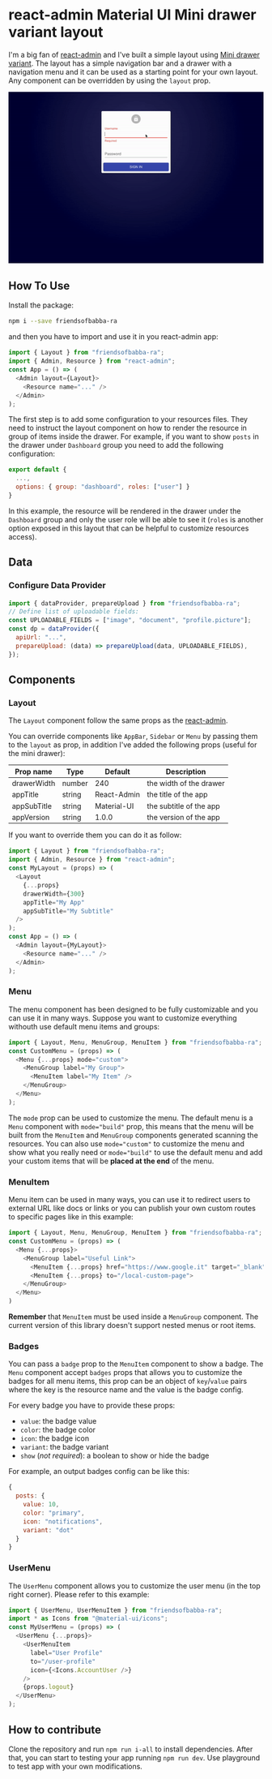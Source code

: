 # react-admin Material UI Mini drawer variant layout

I'm a big fan of [react-admin](https://github.com/marmelab/react-admin) and
I've built a simple layout using [Mini drawer variant](https://v4.mui.com/components/drawers/).
The layout has a simple navigation bar and a drawer with a navigation menu and
it can be used as a starting point for your own layout. Any component can be
overridden by using the `layout` prop.

![React-Admin Mini Drawer](docs/demo.gif)

## How To Use

Install the package:

```sh
npm i --save friendsofbabba-ra
```

and then you have to import and use it in you react-admin app:

```js
import { Layout } from "friendsofbabba-ra";
import { Admin, Resource } from "react-admin";
const App = () => (
  <Admin layout={Layout}>
    <Resource name="..." />
  </Admin>
);
```

The first step is to add some configuration to your resources files. They need
to instruct the layout component on how to render the resource in group of items
inside the drawer. For example, if you want to show `posts` in the drawer under
`Dashboard` group you need to add the following configuration:

```js
export default {
  ...,
  options: { group: "dashboard", roles: ["user"] }
}
```

In this example, the resource will be rendered in the drawer under the `Dashboard`
group and only the user role will be able to see it (`roles` is another option
exposed in this layout that can be helpful to customize resources access).

## Data

### Configure Data Provider

```js
import { dataProvider, prepareUpload } from "friendsofbabba-ra";
// Define list of uploadable fields:
const UPLOADABLE_FIELDS = ["image", "document", "profile.picture"];
const dp = dataProvider({
  apiUrl: "...",
  prepareUpload: (data) => prepareUpload(data, UPLOADABLE_FIELDS),
});
```

## Components

### Layout

The `Layout` component follow the same props as the
[react-admin](https://marmelab.com/react-admin/Theming.html#using-a-custom-layout).

You can override components like `AppBar`, `Sidebar` or `Menu` by passing them to
the `layout` as prop, in addition I've added the following props (useful for
the mini drawer):

| Prop name   | Type   | Default     | Description             |
| ----------- | ------ | ----------- | ----------------------- |
| drawerWidth | number | 240         | the width of the drawer |
| appTitle    | string | React-Admin | the title of the app    |
| appSubTitle | string | Material-UI | the subtitle of the app |
| appVersion  | string | 1.0.0       | the version of the app  |

If you want to override them you can do it as follow:

```js
import { Layout } from "friendsofbabba-ra";
import { Admin, Resource } from "react-admin";
const MyLayout = (props) => (
  <Layout
    {...props}
    drawerWidth={300}
    appTitle="My App"
    appSubTitle="My Subtitle"
  />
);
const App = () => (
  <Admin layout={MyLayout}>
    <Resource name="..." />
  </Admin>
);
```

### Menu

The menu component has been designed to be fully customizable and you can use it
in many ways. Suppose you want to customize everything withouth use default menu
items and groups:

```js
import { Layout, Menu, MenuGroup, MenuItem } from "friendsofbabba-ra";
const CustomMenu = (props) => (
  <Menu {...props} mode="custom">
    <MenuGroup label="My Group">
      <MenuItem label="My Item" />
    </MenuGroup>
  </Menu>
);
```

The `mode` prop can be used to customize the menu. The default menu is a `Menu`
component with `mode="build"` prop, this means that the menu will be built
from the `MenuItem` and `MenuGroup` components generated scanning the resources.
You can also use `mode="custom"` to customize the menu and show what you really
need or `mode="build"` to use the default menu and add your custom items
that will be **placed at the end** of the menu.

### MenuItem

Menu item can be used in many ways, you can use it to redirect users to external
URL like docs or links or you can publish your own custom routes to specific
pages like in this example:

```js
import { Layout, Menu, MenuGroup, MenuItem } from "friendsofbabba-ra";
const CustomMenu = (props) => (
  <Menu {...props}>
    <MenuGroup label="Useful Link">
      <MenuItem {...props} href="https://www.google.it" target="_blank" />
      <MenuItem {...props} to="/local-custom-page">
    </MenuGroup>
  </Menu>
)
```

**Remember** that `MenuItem` must be used inside a `MenuGroup` component.
The current version of this library doesn't support nested menus or root items.

### Badges

You can pass a `badge` prop to the `MenuItem` component to show a badge. The `Menu` component accept `badges` props that allows you to customize the badges for all menu items, this prop can be an object of `key`/`value` pairs where the key is the resource name and the value is the badge config.

For every badge you have to provide these props:

- `value`: the badge value
- `color`: the badge color
- `icon`: the badge icon
- `variant`: the badge variant
- `show` (_not required_): a boolean to show or hide the badge

For example, an output badges config can be like this:

```js
{
  posts: {
    value: 10,
    color: "primary",
    icon: "notifications",
    variant: "dot"
  }
}
```

### UserMenu

The `UserMenu` component allows you to customize the user menu (in the
top right corner). Please refer to this example:

```js
import { UserMenu, UserMenuItem } from "friendsofbabba-ra";
import * as Icons from "@material-ui/icons";
const MyUserMenu = (props) => (
  <UserMenu {...props}>
    <UserMenuItem
      label="User Profile"
      to="/user-profile"
      icon={<Icons.AccountUser />}
    />
    {props.logout}
  </UserMenu>
);
```

## How to contribute

Clone the repository and run `npm run i-all` to install dependencies.
After that, you can start to testing your app running `npm run dev`.
Use playground to test app with your own modifications.
